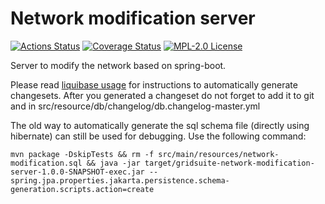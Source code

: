 # Network modification server

[![Actions Status](https://github.com/gridsuite/network-modification-server/workflows/CI/badge.svg)](https://github.com/gridsuite/network-modification-server/actions)
[![Coverage Status](https://sonarcloud.io/api/project_badges/measure?project=org.gridsuite%3Anetwork-modification-server&metric=coverage)](https://sonarcloud.io/component_measures?id=org.gridsuite%3Anetwork-modification-server&metric=coverage)
[![MPL-2.0 License](https://img.shields.io/badge/license-MPL_2.0-blue.svg)](https://www.mozilla.org/en-US/MPL/2.0/)

Server to modify the network based on spring-boot.

Please read [liquibase usage](https://github.com/powsybl/powsybl-parent/#liquibase-usage) for instructions to automatically generate changesets.
After you generated a changeset do not forget to add it to git and in src/resource/db/changelog/db.changelog-master.yml

The old way to automatically generate the sql schema file (directly using hibernate) can still be used for debugging. Use the following command:
```
mvn package -DskipTests && rm -f src/main/resources/network-modification.sql && java -jar target/gridsuite-network-modification-server-1.0.0-SNAPSHOT-exec.jar --spring.jpa.properties.jakarta.persistence.schema-generation.scripts.action=create
```

